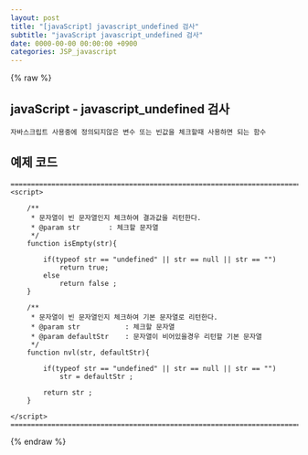 ```yaml
---  
layout: post  
title: "[javaScript] javascript_undefined 검사"  
subtitle: "javaScript javascript_undefined 검사"  
date: 0000-00-00 00:00:00 +0900  
categories: JSP_javascript  
---  
```

{% raw %}  
## javaScript - javascript_undefined 검사  
	자바스크립트 사용중에 정의되지않은 변수 또는 빈값을 체크할때 사용하면 되는 함수  
  
## 예제 코드  
	======================================================================================================  
	<script>  
  
		/**  
		 * 문자열이 빈 문자열인지 체크하여 결과값을 리턴한다.  
		 * @param str       : 체크할 문자열  
		 */  
		function isEmpty(str){  
  
			if(typeof str == "undefined" || str == null || str == "")  
				return true;  
			else  
				return false ;  
		}  
  
		/**  
		 * 문자열이 빈 문자열인지 체크하여 기본 문자열로 리턴한다.  
		 * @param str           : 체크할 문자열  
		 * @param defaultStr    : 문자열이 비어있을경우 리턴할 기본 문자열  
		 */  
		function nvl(str, defaultStr){  
  
			if(typeof str == "undefined" || str == null || str == "")  
				str = defaultStr ;  
  
			return str ;  
		}  
  
	</script>  
	======================================================================================================  
{% endraw %}